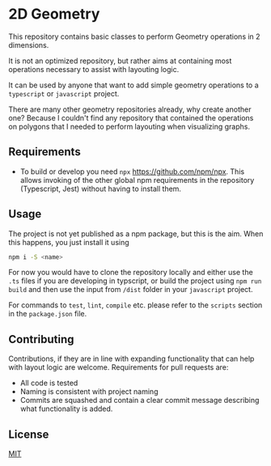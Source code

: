 # 2D Geometry

This repository contains basic classes to perform Geometry operations in 2 dimensions.

It is not an optimized repository, but rather aims at containing most operations necessary to assist with layouting logic.

It can be used by anyone that want to add simple geometry operations to a `typescript` or `javascript` project.

There are many other geometry repositories already, why create another one? Because I couldn't find any repository that contained the operations on polygons that I needed to perform layouting when visualizing graphs.

## Requirements

* To build or develop you need `npx` https://github.com/npm/npx. This allows invoking of the other global npm requirements in the repository (Typescript, Jest) without having to install them.

## Usage

The project is not yet published as a npm package, but this is the aim. When this happens, you just install it using 
```bash
npm i -S <name>
```

For now you would have to clone the repository locally and either use the `.ts` files if you are developing in typscript, or build the project using `npm run build` and then use the input from `/dist` folder in your `javascript` project.

For commands to `test`, `lint`, `compile` etc. please refer to the `scripts` section in the `package.json` file.

## Contributing

Contributions, if they are in line with expanding functionality that can help with layout logic are welcome. Requirements for pull requests are:
* All code is tested
* Naming is consistent with project naming
* Commits are squashed and contain a clear commit message describing what functionality is added.

## License

[MIT](./LICENSE)
